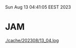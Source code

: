 Sun Aug 13 04:41:05 EEST 2023
# JAM
<a href='./cache/202308/13_04.log'>./cache/202308/13_04.log</a>
